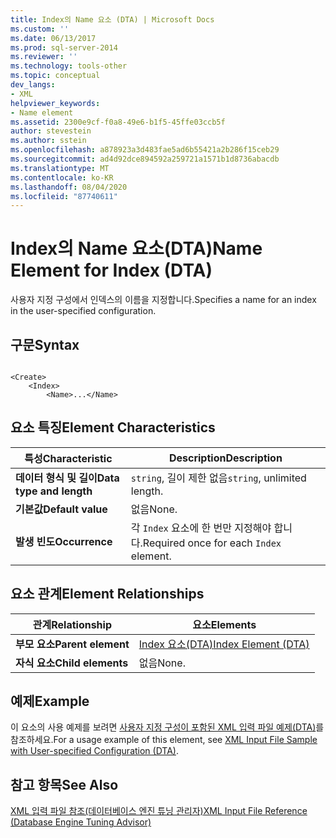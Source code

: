 ```yaml
---
title: Index의 Name 요소 (DTA) | Microsoft Docs
ms.custom: ''
ms.date: 06/13/2017
ms.prod: sql-server-2014
ms.reviewer: ''
ms.technology: tools-other
ms.topic: conceptual
dev_langs:
- XML
helpviewer_keywords:
- Name element
ms.assetid: 2300e9cf-f0a8-49e6-b1f5-45ffe03ccb5f
author: stevestein
ms.author: sstein
ms.openlocfilehash: a878923a3d483fae5ad6b55421a2b286f15ceb29
ms.sourcegitcommit: ad4d92dce894592a259721a1571b1d8736abacdb
ms.translationtype: MT
ms.contentlocale: ko-KR
ms.lasthandoff: 08/04/2020
ms.locfileid: "87740611"
---
```

# <a name="name-element-for-index-dta"></a><span data-ttu-id="43994-102">Index의 Name 요소(DTA)</span><span class="sxs-lookup"><span data-stu-id="43994-102">Name Element for Index (DTA)</span></span>
  <span data-ttu-id="43994-103">사용자 지정 구성에서 인덱스의 이름을 지정합니다.</span><span class="sxs-lookup"><span data-stu-id="43994-103">Specifies a name for an index in the user-specified configuration.</span></span>  
  
## <a name="syntax"></a><span data-ttu-id="43994-104">구문</span><span class="sxs-lookup"><span data-stu-id="43994-104">Syntax</span></span>  
  
```  
  
<Create>  
    <Index>  
        <Name>...</Name>  
```  
  
## <a name="element-characteristics"></a><span data-ttu-id="43994-105">요소 특징</span><span class="sxs-lookup"><span data-stu-id="43994-105">Element Characteristics</span></span>  
  
|<span data-ttu-id="43994-106">특성</span><span class="sxs-lookup"><span data-stu-id="43994-106">Characteristic</span></span>|<span data-ttu-id="43994-107">Description</span><span class="sxs-lookup"><span data-stu-id="43994-107">Description</span></span>|  
|--------------------|-----------------|  
|<span data-ttu-id="43994-108">**데이터 형식 및 길이**</span><span class="sxs-lookup"><span data-stu-id="43994-108">**Data type and length**</span></span>|<span data-ttu-id="43994-109">`string`, 길이 제한 없음</span><span class="sxs-lookup"><span data-stu-id="43994-109">`string`, unlimited length.</span></span>|  
|<span data-ttu-id="43994-110">**기본값**</span><span class="sxs-lookup"><span data-stu-id="43994-110">**Default value**</span></span>|<span data-ttu-id="43994-111">없음</span><span class="sxs-lookup"><span data-stu-id="43994-111">None.</span></span>|  
|<span data-ttu-id="43994-112">**발생 빈도**</span><span class="sxs-lookup"><span data-stu-id="43994-112">**Occurrence**</span></span>|<span data-ttu-id="43994-113">각 `Index` 요소에 한 번만 지정해야 합니다.</span><span class="sxs-lookup"><span data-stu-id="43994-113">Required once for each `Index` element.</span></span>|  
  
## <a name="element-relationships"></a><span data-ttu-id="43994-114">요소 관계</span><span class="sxs-lookup"><span data-stu-id="43994-114">Element Relationships</span></span>  
  
|<span data-ttu-id="43994-115">관계</span><span class="sxs-lookup"><span data-stu-id="43994-115">Relationship</span></span>|<span data-ttu-id="43994-116">요소</span><span class="sxs-lookup"><span data-stu-id="43994-116">Elements</span></span>|  
|------------------|--------------|  
|<span data-ttu-id="43994-117">**부모 요소**</span><span class="sxs-lookup"><span data-stu-id="43994-117">**Parent element**</span></span>|[<span data-ttu-id="43994-118">Index 요소&#40;DTA&#41;</span><span class="sxs-lookup"><span data-stu-id="43994-118">Index Element &#40;DTA&#41;</span></span>](index-element-dta.md)|  
|<span data-ttu-id="43994-119">**자식 요소**</span><span class="sxs-lookup"><span data-stu-id="43994-119">**Child elements**</span></span>|<span data-ttu-id="43994-120">없음</span><span class="sxs-lookup"><span data-stu-id="43994-120">None.</span></span>|  
  
## <a name="example"></a><span data-ttu-id="43994-121">예제</span><span class="sxs-lookup"><span data-stu-id="43994-121">Example</span></span>  
 <span data-ttu-id="43994-122">이 요소의 사용 예제를 보려면 [사용자 지정 구성이 포함된 XML 입력 파일 예제&#40;DTA&#41;](xml-input-file-sample-with-user-specified-configuration-dta.md)를 참조하세요.</span><span class="sxs-lookup"><span data-stu-id="43994-122">For a usage example of this element, see [XML Input File Sample with User-specified Configuration &#40;DTA&#41;](xml-input-file-sample-with-user-specified-configuration-dta.md).</span></span>  
  
## <a name="see-also"></a><span data-ttu-id="43994-123">참고 항목</span><span class="sxs-lookup"><span data-stu-id="43994-123">See Also</span></span>  
 [<span data-ttu-id="43994-124">XML 입력 파일 참조&#40;데이터베이스 엔진 튜닝 관리자&#41;</span><span class="sxs-lookup"><span data-stu-id="43994-124">XML Input File Reference &#40;Database Engine Tuning Advisor&#41;</span></span>](xml-input-file-reference-database-engine-tuning-advisor.md)  
  
  
